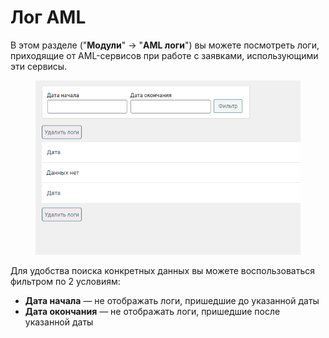 # Лог AML

В этом разделе ("**Модули**" -> "**AML логи**") вы можете посмотреть логи, приходящие от AML-сервисов при работе с заявками, использующими эти сервисы.

<figure><img src="../../../.gitbook/assets/image (1173).png" alt=""><figcaption></figcaption></figure>

Для удобства поиска конкретных данных вы можете воспользоваться фильтром по 2 условиям:

* **Дата начала** — не отображать логи, пришедшие до указанной даты
* **Дата окончания** — не отображать логи, пришедшие после указанной даты

